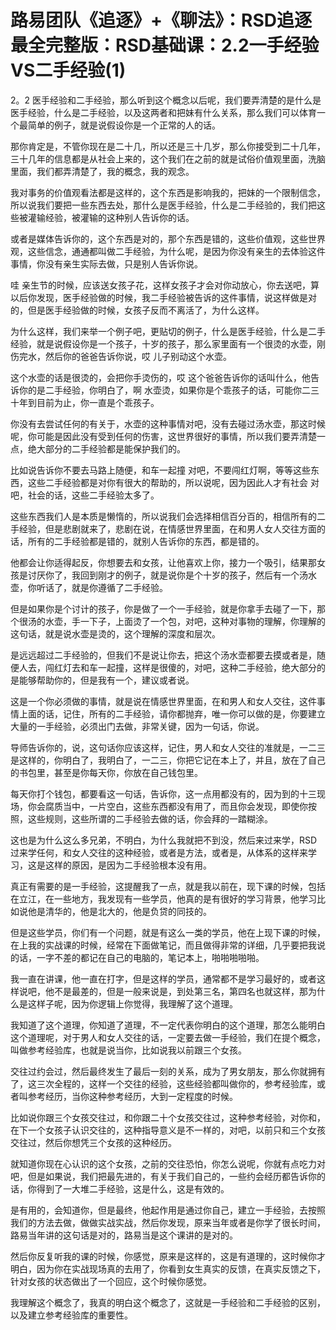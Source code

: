 # 路易团队《追逐》+《聊法》：RSD追逐最全完整版：RSD基础课：2.2一手经验VS二手经验(1)

2。2 医手经验和二手经验，那么听到这个概念以后呢，我们要弄清楚的是什么是医手经验，什么是二手经验，以及这两者和把妹有什么关系，那么我们可以体育一个最简单的例子，就是说假设你是一个正常的人的话。

那你肯定是，不管你现在是二十几，所以还是三十几岁，那么你接受到二十几年，三十几年的信息都是从社会上来的，这个我们在之前的就是试俗价值观里面，洗脑里面，我们都弄清楚了，我的概念，我的观念。

我对事务的价值观看法都是这样的，这个东西是影响我的，把妹的一个限制信念，所以说我们要把一些东西去处，那什么是医手经验，什么是二手经验的，我们把这些被灌输经验，被灌输的这种别人告诉你的话。

或者是媒体告诉你的，这个东西是对的，那个东西是错的，这些价值观，这些世界观，这些信念，通通都叫做二手经验，为什么呢，是因为你没有亲生的去体验这件事情，你没有亲生实际去做，只是别人告诉你说。

哇 亲生节的时候，应该送女孩子花，这样女孩子才会对你动放心，你去送吧，算以后你发现，医手经验做的时候，我二手经验被告诉的这件事情，说这样做是对的，但是医手经验做的时候，女孩子反而不离活了，为什么这样。

为什么这样，我们来举一个例子吧，更贴切的例子，什么是医手经验，什么是二手经验，就是说假设你是一个孩子，十岁的孩子，那么家里面有一个很烫的水壶，刚伤完水，然后你的爸爸告诉你说，哎 儿子别动这个水壶。

这个水壶的话是很烫的，会把你手烫伤的，哎 这个爸爸告诉你的话叫什么，他告诉你的是二手经验，你明白了，啊 水壶烫，如果你是个乖孩子的话，可能你二三十年到目前为止，你一直是个乖孩子。

你没有去尝试任何的有关于，水壶的这种事情对吧，没有去碰过汤水壶，那这时候呢，你可能是因此没有受到任何的伤害，这世界很好的事情，所以我们要弄清楚一点，绝大部分的二手经验都是能保护我们的。

比如说告诉你不要去马路上随便，和车一起撞 对吧，不要闯红灯啊，等等这些东西，这些二手经验都是对你有很大的帮助的，所以说呢，因为因此人才有社会 对吧，社会的话，这些二手经验太多了。

这些东西我们人是本质是懒惰的，所以说我们会选择相信百分百的，相信所有的二手经验，但是悲剧就来了，悲剧在说，在情感世界里面，在和男人女人交往方面的话，所有的二手经验都是错的，就别人告诉你的东西，都是错的。

他都会让你适得起反，你想要去和女孩，让他喜欢上你，接力一个吸引，结果那女孩是讨厌你了，我回到刚才的例子，就是说你是个十岁的孩子，然后有一个汤水壶，你听话了，就是你遵循了二手经验。

但是如果你是个讨计的孩子，你是做了一个一手经验，就是你拿手去碰了一下，那个很汤的水壶，手一下子，上面烫了一个包，对吧，这种对事物的理解，你理解的这句话，就是说水壶是烫的，这个理解的深度和层次。

是远远超过二手经验的，但我们不是说让你去，把这个汤水壶都要去摸或者是，随便人去，闯红灯去和车一起撞，这样是很傻的，对吧，这种二手经验，绝大部分的是能够帮助你的，但是我有一个，建议或者说。

这是一个你必须做的事情，就是说在情感世界里面，在和男人和女人交往，这件事情上面的话，记住，所有的二手经验，请你都抛弃，唯一你可以做的是，你要建立大量的一手经验，必须出门去做，非常关键，因为一句话，你说。

导师告诉你的，说，这句话你应该这样，记住，男人和女人交往的准就是，一二三是这样的，你明白了，我明白了，一二三，你把它记在本上了，并且，放在了自己的书包里，甚至是你每天你，你放在自己钱包里。

每天你打个钱包，都要看这一句话，告诉你，这一点用都没有的，因为到的十三现场，你会腐质当中，一片空白，这些东西都没有用了，而且你会发现，即使你按照，这些规则，这些所谓的二手经验去做的话，你会拜的一踏糊涂。

这也是为什么这么多兄弟，不明白，为什么我就把不到没，然后来过来学，RSD过来学任何，和女人交往的这种经验，或者是方法，或者是，从体系的这样来学习，这是这样的原因，是因为二手经验根本没有用。

真正有需要的是一手经验，这提醒我了一点，就是我以前在，现下课的时候，包括在立江，在一些地方，我发现有一些学员，他真的是有很好的学习背景，他学习比如说他是清华的，他是北大的，他是负贷的同技的。

但是这些学员，你们有一个问题，就是有这么一类的学员，他在上现下课的时候，在上我的实战课的时候，经常在下面做笔记，而且做得非常的详细，几乎要把我说的话，一字不差的都记在自己的电脑的，笔记本上，啪啪啪啪啪。

我一直在讲课，他一直在打字，但是这样的学员，通常都不是学习最好的，或者这样说吧，他不是最差的，但是一般来说是，到处第三名，第四名也就这样，那为什么是这样子呢，因为你逻辑上你觉得，我理解了这个道理。

我知道了这个道理，你知道了道理，不一定代表你明白的这个道理，那怎么能明白这个道理呢，对于男人和女人交往的话，一定要去做一手经验，我们在提个概念，叫做参考经验库，也就是说当你，比如说我以前跟三个女孩。

交往过约会过，然后最终发生了最后一刻的关系，成为了男女朋友，那么你就拥有了，这三次全程的，这样一个交往的经验，这些经验都叫做你的，参考经验库，或者叫参考经历，当你这种参考经历，大到一定程度的时候。

比如说你跟三个女孩交往过，和你跟二十个女孩交往过，这种参考经验，对你和，在下一个女孩子认识交往的，这种指导意义是不一样的，对吧，以前只和三个女孩交往过，然后你想凭三个女孩的这种经历。

就知道你现在心认识的这个女孩，之前的交往恐怕，你怎么说呢，你就有点吃力对吧，但是如果说，我们把最先进的，有关于我们自己的，一些约会经历都告诉你的话，你得到了一大堆二手经验，这是什么，这是有效的。

是有用的，会知道你，但是最终，他起作用是通过你自己，建立一手经验，去按照我们的方法去做，做做实战实战，然后你发现，原来当年或者是你学了很长时间，路易当年讲的这句话是对的，路易当是这个课讲的是对的。

然后你反复听我的课的时候，你感觉，原来是这样的，这是有道理的，这时候你才明白，因为你在实战现场真的去用了，你看到女生真实的反馈，在真实反馈之下，针对女孩的状态做出了一个回应，这个时候你感觉。

我理解这个概念了，我真的明白这个概念了，这就是一手经验和二手经验的区别，以及建立参考经验库的重要性。